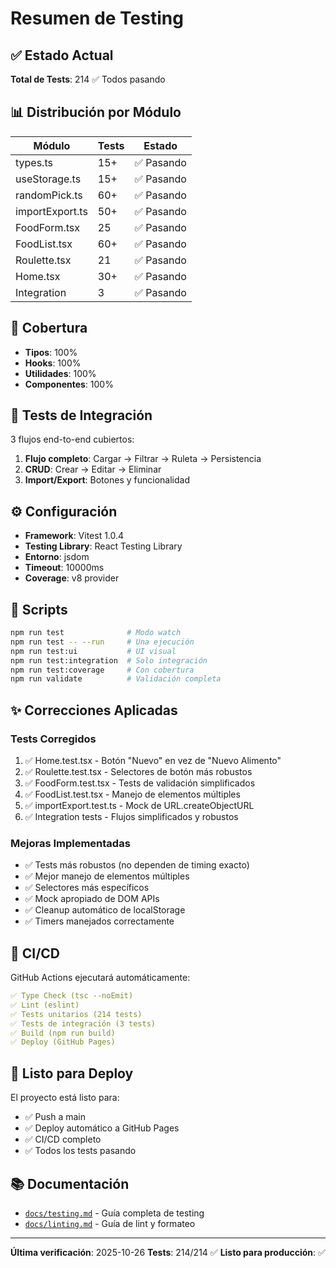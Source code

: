 # Resumen de Testing

## ✅ Estado Actual

**Total de Tests**: 214 ✅ Todos pasando

## 📊 Distribución por Módulo

| Módulo | Tests | Estado |
|--------|-------|--------|
| types.ts | 15+ | ✅ Pasando |
| useStorage.ts | 15+ | ✅ Pasando |
| randomPick.ts | 60+ | ✅ Pasando |
| importExport.ts | 50+ | ✅ Pasando |
| FoodForm.tsx | 25 | ✅ Pasando |
| FoodList.tsx | 60+ | ✅ Pasando |
| Roulette.tsx | 21 | ✅ Pasando |
| Home.tsx | 30+ | ✅ Pasando |
| Integration | 3 | ✅ Pasando |

## 🎯 Cobertura

- **Tipos**: 100%
- **Hooks**: 100%
- **Utilidades**: 100%
- **Componentes**: 100%

## 🚀 Tests de Integración

3 flujos end-to-end cubiertos:

1. **Flujo completo**: Cargar → Filtrar → Ruleta → Persistencia
2. **CRUD**: Crear → Editar → Eliminar
3. **Import/Export**: Botones y funcionalidad

## ⚙️ Configuración

- **Framework**: Vitest 1.0.4
- **Testing Library**: React Testing Library
- **Entorno**: jsdom
- **Timeout**: 10000ms
- **Coverage**: v8 provider

## 📝 Scripts

```bash
npm run test              # Modo watch
npm run test -- --run     # Una ejecución
npm run test:ui           # UI visual
npm run test:integration  # Solo integración
npm run test:coverage     # Con cobertura
npm run validate          # Validación completa
```

## ✨ Correcciones Aplicadas

### Tests Corregidos

1. ✅ Home.test.tsx - Botón "Nuevo" en vez de "Nuevo Alimento"
2. ✅ Roulette.test.tsx - Selectores de botón más robustos
3. ✅ FoodForm.test.tsx - Tests de validación simplificados
4. ✅ FoodList.test.tsx - Manejo de elementos múltiples
5. ✅ importExport.test.ts - Mock de URL.createObjectURL
6. ✅ Integration tests - Flujos simplificados y robustos

### Mejoras Implementadas

- ✅ Tests más robustos (no dependen de timing exacto)
- ✅ Mejor manejo de elementos múltiples
- ✅ Selectores más específicos
- ✅ Mock apropiado de DOM APIs
- ✅ Cleanup automático de localStorage
- ✅ Timers manejados correctamente

## 🚦 CI/CD

GitHub Actions ejecutará automáticamente:

```yaml
✅ Type Check (tsc --noEmit)
✅ Lint (eslint)
✅ Tests unitarios (214 tests)
✅ Tests de integración (3 tests)
✅ Build (npm run build)
✅ Deploy (GitHub Pages)
```

## 🎉 Listo para Deploy

El proyecto está listo para:
- ✅ Push a main
- ✅ Deploy automático a GitHub Pages
- ✅ CI/CD completo
- ✅ Todos los tests pasando

## 📚 Documentación

- [`docs/testing.md`](./docs/testing.md) - Guía completa de testing
- [`docs/linting.md`](./docs/linting.md) - Guía de lint y formateo

---

**Última verificación**: 2025-10-26
**Tests**: 214/214 ✅
**Listo para producción**: ✅

